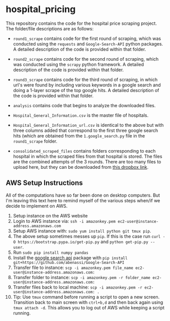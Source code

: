 # hospital_pricing

This repository contains the code for the hospital price scraping project. The folder/file descriptions are as follows:

- `round1_scrape` contains code for the first round of scraping, which was conducted using the `requests` and `Google-Search-API` python packages. A detailed description of the code is provided within that folder.

- `round2_scrape` contains code for the second round of scraping, which was conducted using the `scrapy` python framework. A detailed description of the code is provided within that folder.

- `round3_scrape` contains code for the third round of scraping, in which url's were found by including various keywords in a google search and doing a 1-layer scrape of the top google hits. A detailed description of the code is provided within that folder.


- `analysis` contains code that begins to analyze the downloaded files.

- `Hospital_General_Information.csv` is the master file of hospitals.

- `Hospital_General_Information_url.csv` is identical to the above but with three columns added that correspond to the first three google search hits (which are obtained from the `1.google_search.py` file in the `round1_scrape` folder.

- `consolidated_scraped_files` contains folders corresponding to each hospital in which the scraped files from that hospital is stored. The files are the combined attempts of the 3 rounds. There are too many files to upload here, but they can be downloaded from [this dropbox link](https://www.dropbox.com/sh/afpoveqn7elmzkn/AACTMyNvGZ3ZtCe08ualKrRba?dl=0).

## AWS Setup Instructions

All of the computations have so far been done on desktop computers. But I'm leaving this text here to remind myself of the various steps when/if we decide to implement on AWS.

1. Setup instance on the AWS website
2. Login to AWS instance via: `ssh -i amazonkey.pem ec2-user@instance-address.amazonaws.com`
3. Setup AWS instance with: `sudo yum install python git tmux pip`.
4. The above setup sometimes messes up `pip`. If this is the case run `curl -O https://bootstrap.pypa.io/get-pip.py` and `python get-pip.py --user`.
5. Run `sudo pip install numpy pandas`
6. Install the [google search api](https://github.com/abenassi/Google-Search-API) package with `pip install git+https://github.com/abenassi/Google-Search-API`
7. Transfer file to instance: `scp -i amazonkey.pem file_name ec2-user@instance-address.amazonaws.com:`
8. Transfer folder to instance: `scp -i amazonkey.pem -r folder_name ec2-user@instance-address.amazonaws.com:`
9. Transfer files back to local machine: `scp -i amazonkey.pem -r ec2-user@instance-address.amazonaws.com: .`
10. Tip: Use `tmux` command before running a script to open a new screen. Transition back to main screen with `ctrl+b,d` and then back again using `tmux attach -d`. This allows you to log out of AWS while keeping a script running.

